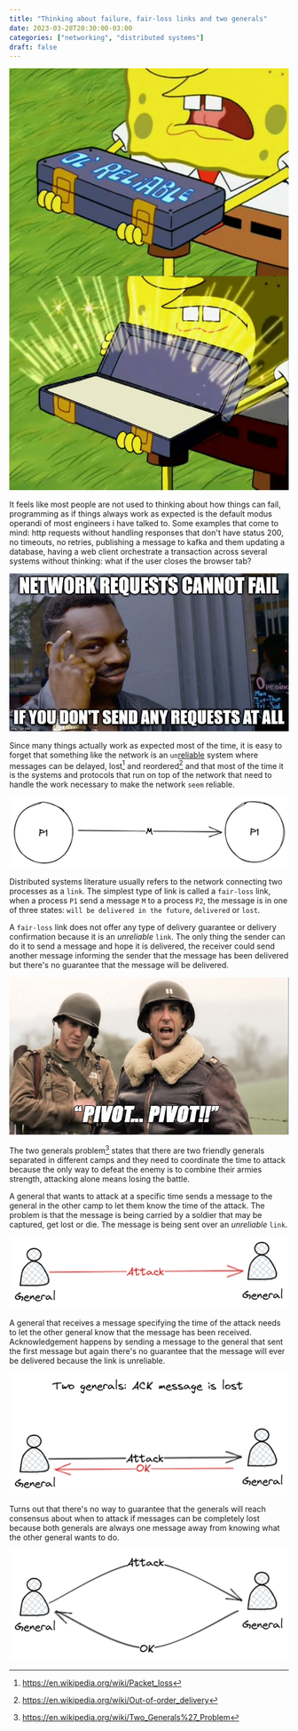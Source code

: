 ```yaml
---
title: "Thinking about failure, fair-loss links and two generals"
date: 2023-03-28T20:30:00-03:00
categories: ["networking", "distributed systems"]
draft: false
---
```


![](images/spongebob_ol_reliable.jpg)

It feels like most people are not used to thinking about how things can fail, programming as if things always work as expected is the default modus operandi of most engineers i have talked to. Some examples that come to mind: http requests without handling responses that don't have status 200, no timeouts, no retries, publishing a message to kafka and them updating a database, having a web client orchestrate a transaction across several systems without thinking: what if the user closes the browser tab?

![](images/networks_cannot_fail_meme.jpg)

Since many things actually work as expected most of the time, it is easy to forget that something like the network is an `un`[reliable](https://aphyr.com/posts/288-the-network-is-reliable) system where messages can be delayed, lost[^wikipedia_packet_loss] and reordered[^wikipedia_out_of_order_delivery] and that most of the time it is the systems and protocols that run on top of the network that need to handle the work necessary to make the network `seem` reliable.

![](images/fair_loss_link_1.png)

Distributed systems literature usually refers to the network connecting two processes as a `link`. The simplest type of link is called a `fair-loss` link, when a process `P1` send a message `M` to a process `P2`, the message is in one of three states: `will be delivered in the future`, `delivered` or `lost`.  

A `fair-loss` link does not offer any type of delivery guarantee or delivery confirmation because it is an *unreliable* `link`. The only thing the sender can do it to send a message and hope it is delivered, the receiver could send another message informing the sender that the message has been delivered but there's no guarantee that the message will be delivered.

![](images/band_of_brothers_sobel_pivot.jpg)

The two generals problem[^wikipedia_two_generals_problem] states that there are two friendly generals separated in different camps and they need to coordinate the time to attack because the only way to defeat the enemy is to combine their armies strength, attacking alone means losing the battle.  

A general that wants to attack at a specific time sends a message to the general in the other camp to let them know the time of the attack. The problem is that the message is being carried by a soldier that may be captured, get lost or die. The message is being sent over an *unreliable* `link`.

![](images/generals_attack_message_is_lost.png)

A general that receives a message specifying the time of the attack needs to let the other general know that the message has been received. Acknowledgement happens by sending a message to the general that sent the first message but again there's no guarantee that the message will ever be delivered because the link is unreliable.

![](images/generals_ack_message_is_lost.png)

Turns out that there's no way to guarantee that the generals will reach consensus about when to attack if messages can be completely lost because both generals are always one message away from knowing what the other general wants to do.

![](images/generals_message_graph.png)

[^wikipedia_packet_loss]: https://en.wikipedia.org/wiki/Packet_loss
[^wikipedia_out_of_order_delivery]: https://en.wikipedia.org/wiki/Out-of-order_delivery
[^wikipedia_two_generals_problem]: https://en.wikipedia.org/wiki/Two_Generals%27_Problem